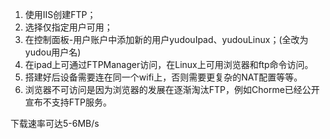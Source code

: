 1. 使用IIS创建FTP；
2. 选择仅指定用户可用；
3. 在控制面板-用户账户中添加新的用户yudouIpad、yudouLinux；(全改为yudou用户名)
4. 在ipad上可通过FTPManager访问，在Linux上可用浏览器和ftp命令访问。
5. 搭建好后设备需要连在同一个wifi上，否则需要更复杂的NAT配置等等。
6. 浏览器不可访问是因为浏览器的发展在逐渐淘汰FTP，例如Chorme已经公开宣布不支持FTP服务。

下载速率可达5-6MB/s
